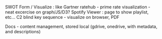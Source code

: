 SWOT Form / Visualize : like Gartner
ratehub - prime rate visualization - neat excercise on graph/JS/D3?
Spotify Viewer : page to show playlist, etc...
C2 blind key sequence - visualize on browser, PDF

Docs - content management, stored local (gdrive, onedrive, with metadata, and descriptions)

